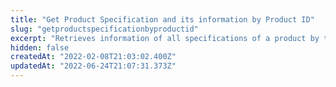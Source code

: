 ```yaml
---
title: "Get Product Specification and its information by Product ID"
slug: "getproductspecificationbyproductid"
excerpt: "Retrieves information of all specifications of a product by the product's ID.\r\n\r\n ### Response body example\r\n\r\n```json\r\n[\r\n    {\r\n        \"Id\": 227,\r\n        \"ProductId\": 1,\r\n        \"FieldId\": 33,\r\n        \"FieldValueId\": 135,\r\n        \"Text\": \"ValueA\"\r\n    },\r\n    {\r\n        \"Id\": 228,\r\n        \"ProductId\": 1,\r\n        \"FieldId\": 34,\r\n        \"FieldValueId\": 1,\r\n        \"Text\": \"Giant\"\r\n    }\r\n]\r\n```"
hidden: false
createdAt: "2022-02-08T21:03:02.400Z"
updatedAt: "2022-06-24T21:07:31.373Z"
---
```


